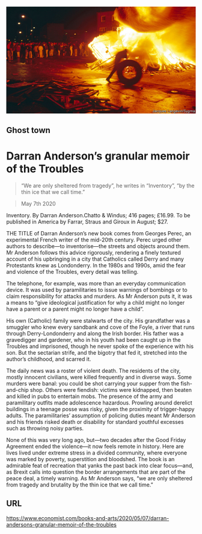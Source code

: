 ![](./images/20200509_BKP009_0.jpg)

## Ghost town

# Darran Anderson’s granular memoir of the Troubles

> “We are only sheltered from tragedy”, he writes in “Inventory”, “by the thin ice that we call time.”

> May 7th 2020

Inventory. By Darran Anderson.Chatto & Windus; 416 pages; £16.99. To be published in America by Farrar, Straus and Giroux in August; $27.

THE TITLE of Darran Anderson’s new book comes from Georges Perec, an experimental French writer of the mid-20th century. Perec urged other authors to describe—to inventorise—the streets and objects around them. Mr Anderson follows this advice rigorously, rendering a finely textured account of his upbringing in a city that Catholics called Derry and many Protestants knew as Londonderry. In the 1980s and 1990s, amid the fear and violence of the Troubles, every detail was telling.

The telephone, for example, was more than an everyday communication device. It was used by paramilitaries to issue warnings of bombings or to claim responsibility for attacks and murders. As Mr Anderson puts it, it was a means to “give ideological justification for why a child might no longer have a parent or a parent might no longer have a child”.

His own (Catholic) family were stalwarts of the city. His grandfather was a smuggler who knew every sandbank and cove of the Foyle, a river that runs through Derry-Londonderry and along the Irish border. His father was a gravedigger and gardener, who in his youth had been caught up in the Troubles and imprisoned, though he never spoke of the experience with his son. But the sectarian strife, and the bigotry that fed it, stretched into the author’s childhood, and scarred it.

The daily news was a roster of violent death. The residents of the city, mostly innocent civilians, were killed frequently and in diverse ways. Some murders were banal: you could be shot carrying your supper from the fish-and-chip shop. Others were fiendish: victims were kidnapped, then beaten and killed in pubs to entertain mobs. The presence of the army and paramilitary outfits made adolescence hazardous. Prowling around derelict buildings in a teenage posse was risky, given the proximity of trigger-happy adults. The paramilitaries’ assumption of policing duties meant Mr Anderson and his friends risked death or disability for standard youthful excesses such as throwing noisy parties.

None of this was very long ago, but—two decades after the Good Friday Agreement ended the violence—it now feels remote in history. Here are lives lived under extreme stress in a divided community, where everyone was marked by poverty, superstition and bloodshed. The book is an admirable feat of recreation that yanks the past back into clear focus—and, as Brexit calls into question the border arrangements that are part of the peace deal, a timely warning. As Mr Anderson says, “we are only sheltered from tragedy and brutality by the thin ice that we call time.”

## URL

https://www.economist.com/books-and-arts/2020/05/07/darran-andersons-granular-memoir-of-the-troubles
